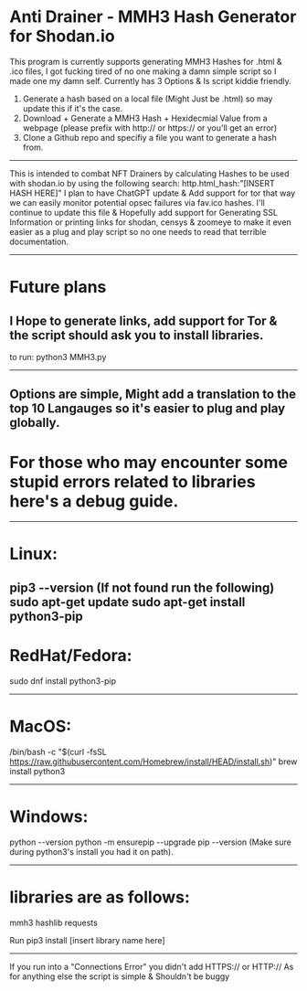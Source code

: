 # Anti Drainer - MMH3 Hash Generator for Shodan.io

This program is currently supports generating MMH3 Hashes for .html & .ico files, I got fucking tired of no one making a damn simple script so I made one my damn self.
Currently has 3 Options & Is script kiddie friendly.

1. Generate a hash based on a local file (Might Just be .html) so may update this if it's the case.
2. Download + Generate a MMH3 Hash + Hexidecmial Value from a webpage (please prefix with http:// or https:// or you'll get an error)
3. Clone a Github repo and specifiy a file you want to generate a hash from.

----------------------------------------------------------------------------------------------------------------------------------------------------------------------------------------------------------------


This is intended to combat NFT Drainers by calculating Hashes to be used with shodan.io by using the following search: http.html_hash:"[INSERT HASH HERE]" I plan to have ChatGPT update & Add support for tor that way we can easily monitor potential opsec failures via fav.ico hashes. I'll continue to update this file & Hopefully add support for Generating SSL Information or printing links for shodan, censys & zoomeye to make it even easier as a plug and play script so no one needs to read that terrible documentation.

----------------------------------------------------------------------------------------------------------------------------------------------------------------------------------------------------------------
# Future plans

I Hope to generate links, add support for Tor & the script should ask you to install libraries.
----------------------------------------------------------------------------------------------------------------------------------------------------------------------------------------------------------------

to run: python3 MMH3.py

----------------------------------------------------------------------------------------------------------------------------------------------------------------------------------------------------------------

Options are simple, Might add a translation to the top 10 Langauges so it's easier to plug and play globally.
----------------------------------------------------------------------------------------------------------------------------------------------------------------------------------------------------------------

# For those who may encounter some stupid errors related to libraries here's a debug guide.
----------------------------------------------------------------------------------------------------------------------------------------------------------------------------------------------------------------
# Linux: 
pip3 --version (If not found run the following)
sudo apt-get update
sudo apt-get install python3-pip
----------------------------------------------------------------------------------------------------------------------------------------------------------------------------------------------------------------

# RedHat/Fedora:
sudo dnf install python3-pip

----------------------------------------------------------------------------------------------------------------------------------------------------------------------------------------------------------------

# MacOS:
/bin/bash -c "$(curl -fsSL https://raw.githubusercontent.com/Homebrew/install/HEAD/install.sh)"
brew install python3

----------------------------------------------------------------------------------------------------------------------------------------------------------------------------------------------------------------

# Windows:
python --version
python -m ensurepip --upgrade
pip --version
(Make sure during python3's install you had it on path).

----------------------------------------------------------------------------------------------------------------------------------------------------------------------------------------------------------------

# libraries are as follows:
mmh3
hashlib
requests

Run pip3 install [insert library name here]

----------------------------------------------------------------------------------------------------------------------------------------------------------------------------------------------------------------

If you run into a "Connections Error" you didn't add HTTPS:// or HTTP:// 
As for anything else the script is simple & Shouldn't be buggy
